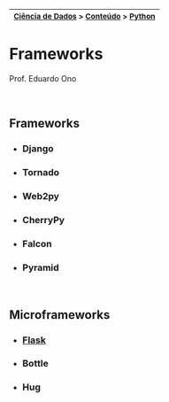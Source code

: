 | <sup>[Ciência de Dados](../../../) > [Conteúdo](../../) > [Python](../)</sup> |
| --- |

# Frameworks

Prof. Eduardo Ono

<br>

## Frameworks

* ### Django

* ### Tornado

* ### Web2py

* ### CherryPy

* ### Falcon

* ### Pyramid

<br>

## Microframeworks

* ### [Flask](./flask)

* ### Bottle

* ### Hug

<br>
